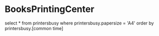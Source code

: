 # BooksPrintingCenter
select * from printersbusy where printersbusy.papersize = 'A4' order by printersbusy.[common time]
